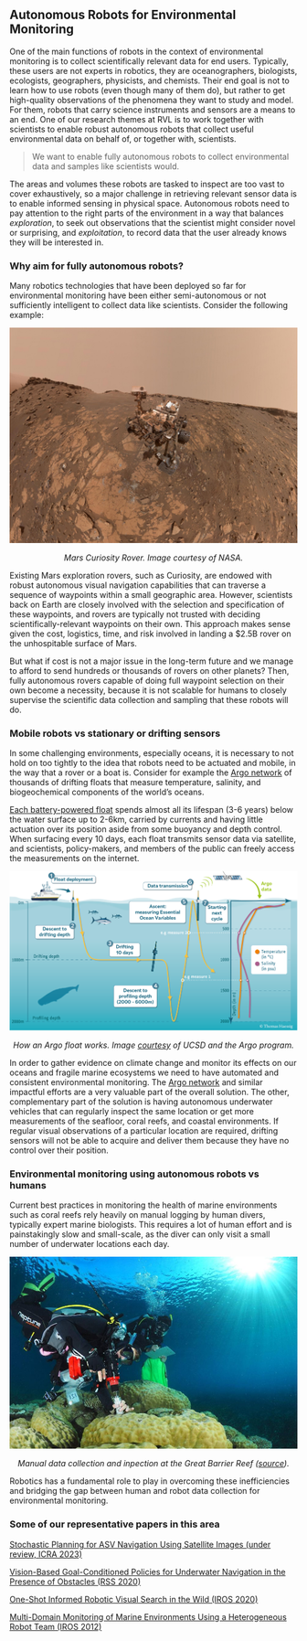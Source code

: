 
## **Autonomous Robots for Environmental Monitoring**

One of the main functions of robots in the context of environmental monitoring
is to collect scientifically relevant data for end users. Typically, these users are not
experts in robotics, they are oceanographers, biologists, ecologists, geographers, physicists,
and chemists. Their end goal is not to learn how to use robots (even though many of them do),
but rather to get high-quality observations of the phenomena they want to study and model. For
them, robots that carry science instruments and sensors are a means to an end. One of our research
themes at RVL is to work together with scientists to enable robust autonomous robots that
collect useful environmental data on behalf of, or together with, scientists.

> We want to enable fully autonomous robots to collect environmental data and samples like scientists would.

The areas and volumes these robots are tasked to inspect are too vast to cover exhaustively, so
a major challenge in retrieving relevant sensor data is to enable informed sensing in physical space.
Autonomous robots need to pay attention to the right parts of the environment in a way that
balances *exploration*, to seek out observations that the scientist might consider novel or surprising,
and *exploitation*, to record data that the user already knows they will be interested in.

### **Why aim for fully autonomous robots?**

Many robotics technologies that have been deployed so far
for environmental monitoring have been either semi-autonomous or not sufficiently intelligent
to collect data like scientists. Consider the following example:


<!-- Not including the image this way because md can't center it
![Mars Curiosity rover](assets/project-assets/images/curiosity.jpg)
-->

<div>
  <p align="center">
  <img src="assets/project-assets/images/curiosity.jpg"  alt="method diag"/>
  </p>
</div>
<div>
    <p align="center">
        <em>Mars Curiosity Rover. Image courtesy of NASA.</em>
    </p>
</div>

Existing Mars exploration rovers, such as Curiosity, are endowed with robust autonomous
visual navigation capabilities that can traverse a sequence of waypoints within a
small geographic area. However, scientists back on Earth are closely involved
with the selection and specification of these waypoints, and rovers are typically
not trusted with deciding scientifically-relevant waypoints on their own. This approach
makes sense given the cost, logistics, time, and risk involved in landing a $2.5B rover
on the unhospitable surface of Mars.

But what if cost is not a major issue in the long-term future and we manage to afford to send
hundreds or thousands of rovers on other planets? Then, fully autonomous rovers capable of
doing full waypoint selection on their own become a necessity, because it is not scalable for
humans to closely supervise the scientific data collection and sampling that these robots will do.


### **Mobile robots vs stationary or drifting sensors**

In some challenging environments, especially oceans, it is necessary to not hold on too tightly to the idea that robots need to be actuated
and mobile, in the way that a rover or a boat is. Consider for example the [Argo network](https://argo.ucsd.edu/)
of thousands of drifting floats that measure temperature, salinity, and biogeochemical components of the
world’s oceans.

[Each battery-powered float](https://argo.ucsd.edu/how-do-floats-work/) spends almost all its lifespan (3-6 years) below the water surface up to 2-6km,
carried by currents and having little actuation over its position aside from some buoyancy and depth control.
When surfacing every 10 days, each float transmits sensor data via satellite, and scientists, policy-makers,
and members of the public can freely access the measurements on the internet.

<div>
  <p align="center">
  <img src="assets/project-assets/images/argo.png"  alt="method diag"/>
  </p>
</div>
<div>
    <p align="center">
        <em>How an Argo float works. Image <a href="https://argo.ucsd.edu/wp-content/uploads/sites/361/2020/06/float_cycle_1.png">courtesy</a> of UCSD and the Argo program.</em>
    </p>
</div>

In order to gather evidence on climate change and monitor its effects on our oceans and fragile marine ecosystems
we need to have automated and consistent environmental monitoring. The [Argo network](https://argo.ucsd.edu/) and
similar impactful efforts are a very valuable part of the overall solution. The other, complementary part of the
solution is having autonomous underwater vehicles that can regularly inspect the same location or get more measurements
of the seafloor, coral reefs, and coastal environments. If regular visual observations of a particular location are
required, drifting sensors will not be able to acquire and deliver them because they have no control over their position.


### **Environmental monitoring using autonomous robots vs humans**

Current best practices in monitoring the health of marine environments such as coral reefs rely heavily on manual logging by
human divers, typically expert marine biologists. This requires a lot of human effort and is painstakingly slow and small-scale, as the diver
can only visit a small number of underwater locations each day.

<div>
  <p align="center">
  <img src='assets/project-assets/images/great_barrier_reef.jpg'  alt="method diag"/>
  </p>
</div>
<div>
    <p align="center">
        <em>Manual data collection and inpection at the Great Barrier Reef (<a href="https://www.abc.net.au/news/image/9001768-3x2-940x627.jpg">source</a>).</em>
    </p>
</div>

Robotics has a fundamental role to play in overcoming these inefficiencies and bridging the gap between human and
robot data collection for environmental monitoring. 

### **Some of our representative papers in this area**
[Stochastic Planning for ASV Navigation Using Satellite Images (under review, ICRA 2023)](https://arxiv.org/abs/2209.11864)

[Vision-Based Goal-Conditioned Policies for Underwater Navigation in the Presence of Obstacles (RSS 2020)](http://www.roboticsproceedings.org/rss16/p048.html)

[One-Shot Informed Robotic Visual Search in the Wild (IROS 2020)](https://arxiv.org/abs/2003.10010)

[Multi-Domain Monitoring of Marine Environments Using a Heterogeneous Robot Team (IROS 2012)](assets/pdf/iros2012_multirobot_env_monitoring.pdf)

